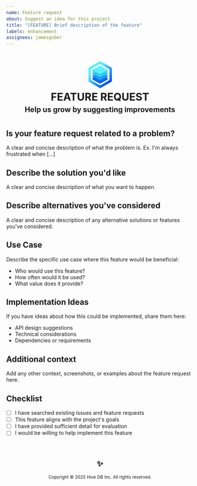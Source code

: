 ```yaml
---
name: Feature request
about: Suggest an idea for this project
title: "[FEATURE] Brief description of the feature"
labels: enhancement
assignees: jamesgober
---
```


<h1 align="center">
    <img width="63px"  alt="Hive DB Logo" src="https://raw.githubusercontent.com/hive-db/.github/refs/heads/main/media/hive-stack.png">
    <br>
    <strong>FEATURE REQUEST</strong>
    <br>
    <sub><sup>
        <b>Help us grow by suggesting improvements</b>
    </sup></sub>
</h1>
<!-- ⬢⬢⬢⬡⬡⬡⬡⬡⬡⬡⬡⬡⬡⬡⬡⬡⬡⬡⬡⬡⬡⬡⬡⬡⬡⬡⬡⬡⬡⬡⬡⬡⬡⬡⬡⬡⬡⬡⬡⬢⬢⬢ -->

## Is your feature request related to a problem?
A clear and concise description of what the problem is. Ex. I'm always frustrated when [...]

## Describe the solution you'd like
A clear and concise description of what you want to happen.

## Describe alternatives you've considered
A clear and concise description of any alternative solutions or features you've considered.

## Use Case
Describe the specific use case where this feature would be beneficial:
- Who would use this feature?
- How often would it be used?
- What value does it provide?

## Implementation Ideas
If you have ideas about how this could be implemented, share them here:
- API design suggestions
- Technical considerations
- Dependencies or requirements

## Additional context
Add any other context, screenshots, or examples about the feature request here.

## Checklist
- [ ] I have searched existing issues and feature requests
- [ ] This feature aligns with the project's goals
- [ ] I have provided sufficient detail for evaluation
- [ ] I would be willing to help implement this feature

<!-- ⬢⬢⬢⬡⬡⬡⬡⬡⬡⬡⬡⬡⬡⬡⬡⬡⬡⬡⬡⬡⬡⬡⬡⬡⬡⬡⬡⬡⬡⬡⬡⬡⬡⬡⬡⬡⬡⬡⬡⬢⬢⬢ -->
<div  align="center">
    <br>
    <h2>✨</h2>
    <sup>
        Copyright &copy; 2025 Hive DB Inc. All rights reserved.
    </sup>
</div>